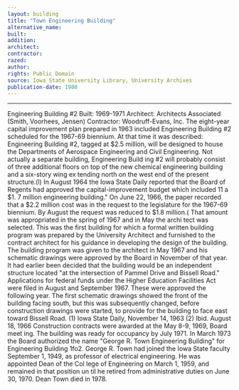 ```yaml
---
layout: building
title: "Town Engineering Building"
alternative_name: 
built: 
addition:
architect: 
contractor: 
razed: 
author:
rights: Public Domain
source: Iowa State University Library, University Archives
publication-date: 1980 
---
```

---

Engineering Building #2 
Built: 1969-1971 Architect: Architects Associated (Smith, Voorhees, Jensen) Contractor: Woodruff-Evans, Inc. 
The eight-year capital improvement plan prepared in 1963 included Engineering Building #2 scheduled for the 1967-69 biennium. At that time it was described: 
Engineering Building #2, tagged at $2.5 million, will be designed to house the Departments of Aerospace Engineering and Civil Engineering. Not actually a separate building, Engineering Build ing #2 will probably consist of three additional floors on top of the new chemical engineering building and a six-story wing ex tending north on the west end of the present structure.(l) 
In August 1964 the Iowa State Daily reported that the Board of Regents had approved the capital-improvement budget which included 11 a $1. 7 million engineering building." On June 22, 1966, the paper recorded that a $2.2 million cost was in the request to the legislature for the 1967-69 biennium. By August the request was reduced to $1.8 million.( That amount was appropriated in the spring of 1967 and in May the archi tect was selected. 
This was the first building for which a formal written building program was prepared by the University Architect and furnished to the contract architect for his guidance in developing the design of the building. The building program was given to the architect in May 1967 and his schematic drawings were approved by the Board in November of that year. It had earlier been decided that the building would be an independent structure located "at the intersection of Pammel Drive and Bissell Road." 
Applications for federal funds under the Higher Education Facilities Act were filed in August and September 1967. These were approved the following year. 
The first schematic drawings showed the front of the building facing south, but this was subsequently changed, before construction drawings were started, to provide for the building to face east toward Bissell Road. 
(1) Iowa State Daily, November 14, 1963 
(2) Ibid. August 18, 1966 
Construction contracts were awarded at the May 8-9, 1969, Board meet ing. The building was ready for occupancy by July 1971. 
In March 1973 the Board authorized the name "George R. Town Engineering Building" for Engineering Building 1fo2. 
George R. Town had joined the Iowa State faculty September 1, 1949, as professor of electrical engineering. He was appointed Dean of the Col lege of Engineering on March 1, 1959, and remained in that position un til he retired from administrative duties on June 30, 1970. Dean Town died in 1978.